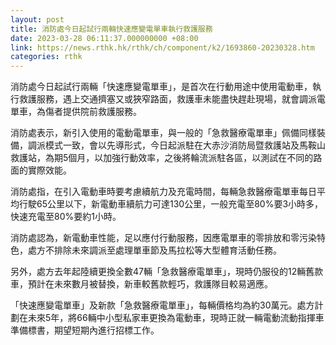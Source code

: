 ```yaml
---
layout: post
title: 消防處今日起試行兩輛快速應變電單車執行救護服務
date: 2023-03-28 06:11:37.000000000 +08:00
link: https://news.rthk.hk/rthk/ch/component/k2/1693860-20230328.htm
categories: rthk
---
```


消防處今日起試行兩輛「快速應變電單車」，是首次在行動用途中使用電動車，執行救護服務，遇上交通擠塞又或狹窄路面，救護車未能盡快趕赴現場，就會調派電單車，為傷者提供院前救護服務。

消防處表示，新引入使用的電動電單車，與一般的「急救醫療電單車」佩備同樣裝備，調派模式一致，會以先導形式，今日起派駐在大赤沙消防局暨救護站及馬鞍山救護站，為期5個月，以加強行動效率，之後將輪流派駐各區，以測試在不同的路面的實際效能。

消防處指，在引入電動車時要考慮續航力及充電時間，每輛急救醫療電單車每日平均行駛65公里以下，新電動車續航力可達130公里，一般充電至80%要3小時多，快速充電至80%要約1小時。

消防處認為，新電動車性能，足以應付行動服務，因應電單車的零排放和零污染特色，處方不排除未來調派至處理單車節及馬拉松等大型體育活動任務。

另外，處方去年起陸續更換全數47輛「急救醫療電單車」，現時仍服役的12輛舊款車，預計在未來數月被替換，新車較舊款輕巧，救護隊目較易適應。

「快速應變電單車」及新款「急救醫療電單車」，每輛價格均為約30萬元。處方計劃在未來5年，將66輛中小型私家車更換為電動車，現時正就一輛電動流動指揮車準備標書，期望短期內進行招標工作。
